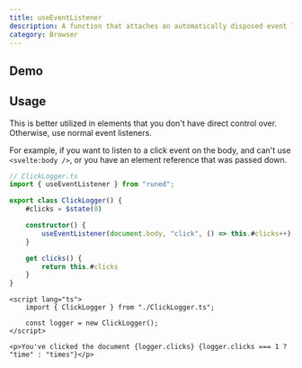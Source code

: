 ```yaml
---
title: useEventListener
description: A function that attaches an automatically disposed event listener.
category: Browser
---
```


<script>
import Demo from '$lib/components/demos/use-event-listener.svelte';
</script>

## Demo

<Demo />

## Usage

This is better utilized in elements that you don't have direct control over. Otherwise, use normal
event listeners.

For example, if you want to listen to a click event on the body, and can't use `<svelte:body />`, or
you have an element reference that was passed down.

```ts
// ClickLogger.ts
import { useEventListener } from "runed";

export class ClickLogger() {
	#clicks = $state(0)

	constructor() {
		useEventListener(document.body, "click", () => this.#clicks++);
	}

	get clicks() {
		return this.#clicks
	}
}
```

```svelte
<script lang="ts">
	import { ClickLogger } from "./ClickLogger.ts";

	const logger = new ClickLogger();
</script>

<p>You've clicked the document {logger.clicks} {logger.clicks === 1 ? "time" : "times"}</p>
```
